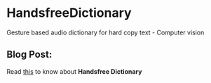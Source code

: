 # HandsfreeDictionary
Gesture based audio dictionary for hard copy text - Computer vision


## Blog Post:

Read [this](http://dsprahul.blogspot.in/2014/12/hands-free-dictionary.html) to know about __Handsfree Dictionary__
